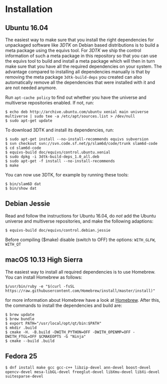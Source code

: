 # Installation

## Ubuntu 16.04 

The easiest way to make sure that you install the right dependencies for
unpackaged software like _3DTK_ on Debian based distributions is to build a
meta package using the equivs tool. For _3DTK_ we ship the control information
of such a meta package in this repository so that you can use the equivs tool
to build and install a meta package which will then in turn make sure that you
have all the required dependencies on your system. The advantage compared to
installing all dependencies manually is that by removing the meta package
`3dtk-build-deps` you created can also automatically remove all the
dependencies that were installed with it and are not needed anymore.

Run `apt-cache policy` to find out whether you have the universe and multiverse
repositories enabled. If not, run:

```
$ echo deb http://archive.ubuntu.com/ubuntu xenial main universe multiverse | sudo tee -a /etc/apt/sources.list > /dev/null
$ sudo apt-get update
```

To download 3DTK and install its dependencies, run:

```
$ sudo apt-get install --no-install-recommends equivs subversion
$ svn checkout svn://svn.code.sf.net/p/slam6d/code/trunk slam6d-code
$ cd slam6d-code
$ equivs-build doc/equivs/control.ubuntu.xenial
$ sudo dpkg -i 3dtk-build-deps_1.0_all.deb
$ sudo apt-get -f install --no-install-recommends
$ make
```

You can now use 3DTK, for example by running these tools:

```
$ bin/slam6D dat
$ bin/show dat
```

## Debian Jessie

Read and follow the instructions for Ubuntu 16.04, do *not* add the Ubuntu
universe and multiverse repositories, and make the following adaptions:

```
$ equivs-build doc/equivs/control.debian.jessie
```

Before compiling ($make) disable (switch to OFF) the options:
`WITH_GLFW`, `WITH_QT`

## macOS 10.13 High Sierra

The easiest way to install all required dependencies is to use Homebrew. You can install Homebrew as follows:
```
$/usr/bin/ruby -e "$(curl -fsSL https://raw.githubusercontent.com/Homebrew/install/master/install)"
```
for more information about Homebrew have a look at [Homebrew](http://brew.sh/index_de.html).
After this, the commands to install the dependencies and build are:
```
$ brew update
$ brew bundle
$ export PATH="/usr/local/opt/qt/bin:$PATH"
$ mkdir .build
$ cmake -H. -B.build -DWITH_PYTHON=OFF -DWITH_OPENMP=OFF -DWITH_FTGL=OFF $CMAKEOPTS -G "Ninja"
$ cmake --build .build
```


## Fedora 25
```
$ dnf install make gcc gcc-c++ libzip-devel ann-devel boost-devel opencv-devel mesa-libGL-devel freeglut-devel libXmu-devel libXi-devel suitesparse-devel
```
